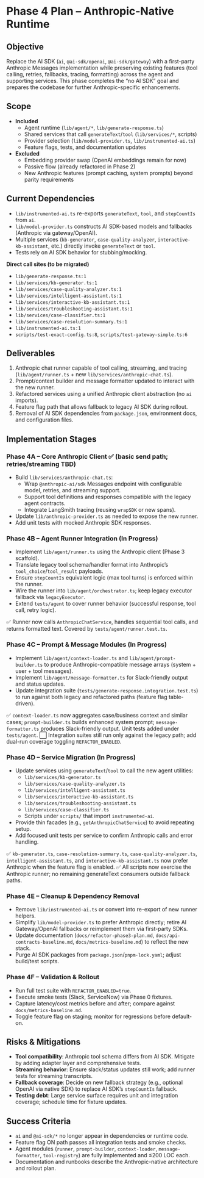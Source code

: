 # Phase 4 Plan – Anthropic-Native Runtime

## Objective
Replace the AI SDK (`ai`, `@ai-sdk/openai`, `@ai-sdk/gateway`) with a first-party Anthropic Messages implementation while preserving existing features (tool calling, retries, fallbacks, tracing, formatting) across the agent and supporting services. This phase completes the “no AI SDK” goal and prepares the codebase for further Anthropic-specific enhancements.

## Scope
- **Included**
  - Agent runtime (`lib/agent/*`, `lib/generate-response.ts`)
  - Shared services that call `generateText`/`tool` (`lib/services/*`, scripts)
  - Provider selection (`lib/model-provider.ts`, `lib/instrumented-ai.ts`)
  - Feature flags, tests, and documentation updates
- **Excluded**
  - Embedding provider swap (OpenAI embeddings remain for now)
  - Passive flow (already refactored in Phase 2)
  - New Anthropic features (prompt caching, system prompts) beyond parity requirements

## Current Dependencies
- `lib/instrumented-ai.ts` re-exports `generateText`, `tool`, and `stepCountIs` from `ai`.
- `lib/model-provider.ts` constructs AI SDK-based models and fallbacks (Anthropic via gateway/OpenAI).
- Multiple services (`kb-generator`, `case-quality-analyzer`, `interactive-kb-assistant`, etc.) directly invoke `generateText` or `tool`.
- Tests rely on AI SDK behavior for stubbing/mocking.

**Direct call sites (to be migrated)**
- `lib/generate-response.ts:1`
- `lib/services/kb-generator.ts:1`
- `lib/services/case-quality-analyzer.ts:1`
- `lib/services/intelligent-assistant.ts:1`
- `lib/services/interactive-kb-assistant.ts:1`
- `lib/services/troubleshooting-assistant.ts:1`
- `lib/services/case-classifier.ts:1`
- `lib/services/case-resolution-summary.ts:1`
- `lib/instrumented-ai.ts:1`
- `scripts/test-exact-config.ts:8`, `scripts/test-gateway-simple.ts:6`

## Deliverables
1. Anthropic chat runner capable of tool calling, streaming, and tracing (`lib/agent/runner.ts` + new `lib/services/anthropic-chat.ts`).
2. Prompt/context builder and message formatter updated to interact with the new runner.
3. Refactored services using a unified Anthropic client abstraction (no `ai` imports).
4. Feature flag path that allows fallback to legacy AI SDK during rollout.
5. Removal of AI SDK dependencies from `package.json`, environment docs, and configuration files.

## Implementation Stages

### Phase 4A – Core Anthropic Client ✅ (basic send path; retries/streaming TBD)
- Build `lib/services/anthropic-chat.ts`:
  - Wrap `@anthropic-ai/sdk` Messages endpoint with configurable model, retries, and streaming support.
  - Support tool definitions and responses compatible with the legacy agent contracts.
  - Integrate LangSmith tracing (reusing `wrapSDK` or new spans).
- Update `lib/anthropic-provider.ts` as needed to expose the new runner.
- Add unit tests with mocked Anthropic SDK responses.

### Phase 4B – Agent Runner Integration (In Progress)
- Implement `lib/agent/runner.ts` using the Anthropic client (Phase 3 scaffold).
- Translate legacy tool schema/handler format into Anthropic’s `tool_choice`/`tool_result` payloads.
- Ensure `stepCountIs` equivalent logic (max tool turns) is enforced within the runner.
- Wire the runner into `lib/agent/orchestrator.ts`; keep legacy executor fallback via `legacyExecutor`.
- Extend `tests/agent` to cover runner behavior (successful response, tool call, retry logic).

✅ Runner now calls `AnthropicChatService`, handles sequential tool calls, and returns formatted text. Covered by `tests/agent/runner.test.ts`.

### Phase 4C – Prompt & Message Modules (In Progress)
- Implement `lib/agent/context-loader.ts` and `lib/agent/prompt-builder.ts` to produce Anthropic-compatible message arrays (system + user + tool messages).
- Implement `lib/agent/message-formatter.ts` for Slack-friendly output and status updates.
- Update integration suite (`tests/generate-response.integration.test.ts`) to run against both legacy and refactored paths (feature flag table-driven).

✅ `context-loader.ts` now aggregates case/business context and similar cases; `prompt-builder.ts` builds enhanced system prompt; `message-formatter.ts` produces Slack-friendly output. Unit tests added under `tests/agent`.
⬜ Integration suites still run only against the legacy path; add dual-run coverage toggling `REFACTOR_ENABLED`.

### Phase 4D – Service Migration (In Progress)
- Update services using `generateText`/`tool` to call the new agent utilities:
  - `lib/services/kb-generator.ts`
  - `lib/services/case-quality-analyzer.ts`
  - `lib/services/intelligent-assistant.ts`
  - `lib/services/interactive-kb-assistant.ts`
  - `lib/services/troubleshooting-assistant.ts`
  - `lib/services/case-classifier.ts`
  - Scripts under `scripts/` that import `instrumented-ai`.
- Provide thin facades (e.g., `getAnthropicChatService`) to avoid repeating setup.
- Add focused unit tests per service to confirm Anthropic calls and error handling.

✅ `kb-generator.ts`, `case-resolution-summary.ts`, `case-quality-analyzer.ts`, `intelligent-assistant.ts`, and `interactive-kb-assistant.ts` now prefer Anthropic when the feature flag is enabled. ✅ All scripts now exercise the Anthropic runner; no remaining generateText consumers outside fallback paths.

### Phase 4E – Cleanup & Dependency Removal
- Remove `lib/instrumented-ai.ts` or convert into re-export of new runner helpers.
- Simplify `lib/model-provider.ts` to prefer Anthropic directly; retire AI Gateway/OpenAI fallbacks or reimplement them via first-party SDKs.
- Update documentation (`docs/refactor-phase3-plan.md`, `docs/api-contracts-baseline.md`, `docs/metrics-baseline.md`) to reflect the new stack.
- Purge AI SDK packages from `package.json`/`pnpm-lock.yaml`; adjust build/test scripts.

### Phase 4F – Validation & Rollout
- Run full test suite with `REFACTOR_ENABLED=true`.
- Execute smoke tests (Slack, ServiceNow) via Phase 0 fixtures.
- Capture latency/cost metrics before and after; compare against `docs/metrics-baseline.md`.
- Toggle feature flag on staging; monitor for regressions before default-on.

## Risks & Mitigations
- **Tool compatibility**: Anthropic tool schema differs from AI SDK. Mitigate by adding adapter layer and comprehensive tests.
- **Streaming behavior**: Ensure slack/status updates still work; add runner tests for streaming transcripts.
- **Fallback coverage**: Decide on new fallback strategy (e.g., optional OpenAI via native SDK) to replace AI SDK’s `stepCountIs` fallback.
- **Testing debt**: Large service surface requires unit and integration coverage; schedule time for fixture updates.

## Success Criteria
- `ai` and `@ai-sdk/*` no longer appear in dependencies or runtime code.
- Feature flag ON path passes all integration tests and smoke checks.
- Agent modules (`runner`, `prompt-builder`, `context-loader`, `message-formatter`, `tool-registry`) are fully implemented and ≤200 LOC each.
- Documentation and runbooks describe the Anthropic-native architecture and rollout plan.
